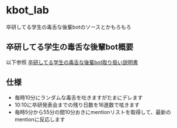 kbot_lab
========
卒研してる学生の毒舌な後輩botのソースとかもろもろ

卒研してる学生の毒舌な後輩bot概要
--------
以下参照
[卒研してる学生の毒舌な後輩bot取り扱い説明書](http://hassakutea.com/kbot_lab/ "hoge")

仕様
--------
* 毎時10分にランダムな毒舌を吐きますがたまにデレます
* 10:10に卒研発表会までの残り日数を16進数で呟きます
* 毎時5分から55分の間10分おきにmentionリストを取得して、最新のmentionに反応します
